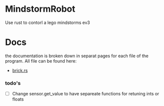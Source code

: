 # MindstormRobot
Use rust to contorl a lego mindstorms ev3

# Docs
the documentation is broken down in separat pages for each file of the program. All file can be found here:
- [brick.rs](https://github.com/Quantum-Coder826/MindstormRobot/blob/main/docs/brick.md)

### todo's
- [ ] Change sensor.get_value to have separeate functions for retuning ints or floats